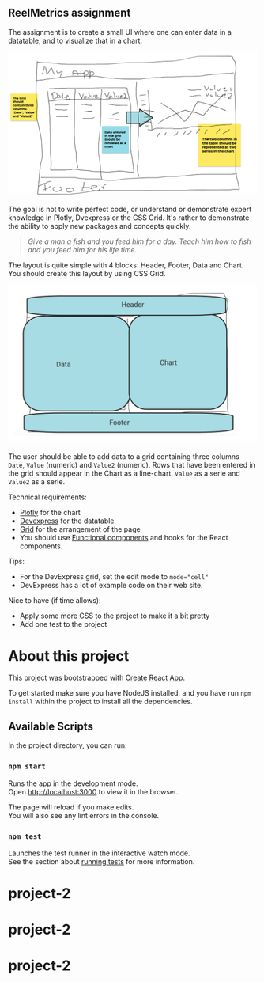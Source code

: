 ## ReelMetrics assignment

The assignment is to create a small UI where one can enter data in a datatable, and to visualize that in a chart.

![Layout](resources/overall.png)


The goal is not to write perfect code, or understand or demonstrate expert knowledge in Plotly, Dvexpress or the CSS Grid. It's rather to demonstrate the ability to apply new packages and concepts quickly. 

> *Give a man a fish and you feed him for a day. Teach him how to fish and you feed him for his life time.*

The layout is quite simple with 4 blocks: Header, Footer, Data and Chart. You should create this layout by using CSS Grid. 

![Layout](resources/gridlayout.png)

The user should be able to add data to a grid containing three columns `Date`, `Value` (numeric) and `Value2` (numeric). Rows that have been entered in the grid should appear in the Chart as a line-chart. `Value` as a serie and `Value2` as a serie.


Technical requirements:
- [Plotly](https://plotly.com/javascript/react/) for the chart
- [Devexpress](https://js.devexpress.com/Demos/WidgetsGallery/Demo/DataGrid/CellEditingAndEditingAPI/React/Light/) for the datatable
- [Grid](https://learncssgrid.com/) for the arrangement of the page
- You should use [Functional components]() and hooks for the React components.

Tips:
- For the DevExpress grid, set the edit mode to `mode="cell"`
- DevExpress has a lot of example code on their web site.

Nice to have (if time allows): 
- Apply some more CSS to the project to make it a bit pretty
- Add one test to the project

# About this project

This project was bootstrapped with [Create React App](https://github.com/facebook/create-react-app). 

To get started make sure you have NodeJS installed, and you have run `npm install` within the project to install all the dependencies.

## Available Scripts

In the project directory, you can run:

### `npm start`

Runs the app in the development mode.\
Open [http://localhost:3000](http://localhost:3000) to view it in the browser.

The page will reload if you make edits.\
You will also see any lint errors in the console.

### `npm test`

Launches the test runner in the interactive watch mode.\
See the section about [running tests](https://facebook.github.io/create-react-app/docs/running-tests) for more information.
# project-2
# project-2
# project-2
